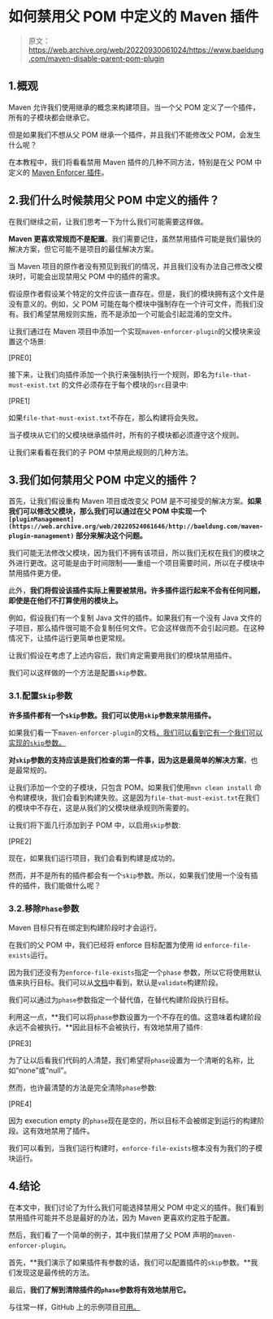 # 如何禁用父 POM 中定义的 Maven 插件

> 原文：<https://web.archive.org/web/20220930061024/https://www.baeldung.com/maven-disable-parent-pom-plugin>

## 1.概观

Maven 允许我们使用继承的概念来构建项目。当一个父 POM 定义了一个插件，所有的子模块都会继承它。

但是如果我们不想从父 POM 继承一个插件，并且我们不能修改父 POM，会发生什么呢？

在本教程中，我们将看看禁用 Maven 插件的几种不同方法，特别是在父 POM 中定义的 [Maven Enforcer 插件](https://web.archive.org/web/20220524061646/https://maven.apache.org/enforcer/maven-enforcer-plugin/)。

## 2.我们什么时候禁用父 POM 中定义的插件？

在我们继续之前，让我们思考一下为什么我们可能需要这样做。

**Maven 更喜欢常规而不是配置**。我们需要记住，虽然禁用插件可能是我们最快的解决方案，但它可能不是项目的最佳解决方案。

当 Maven 项目的原作者没有预见到我们的情况，并且我们没有办法自己修改父模块时，可能会出现禁用父 POM 中的插件的需求。

假设原作者假设某个特定的文件应该一直存在。但是，我们的模块拥有这个文件是没有意义的。例如，父 POM 可能在每个模块中强制存在一个许可文件，而我们没有。我们希望禁用规则实施，而不是添加一个可能会引起混淆的空文件。

让我们通过在 Maven 项目中添加一个实现`maven-enforcer-plugin`的父模块来设置这个场景:

[PRE0]

接下来，让我们向插件添加一个执行来强制执行一个规则，即名为`file-that-must-exist.txt` 的文件必须存在于每个模块的`src`目录中:

[PRE1]

如果`file-that-must-exist.txt`不存在，那么构建将会失败。

当子模块从它们的父模块继承插件时，所有的子模块都必须遵守这个规则。

让我们来看看在我们的子 POM 中禁用此规则的几种方法。

## 3.我们如何禁用父 POM 中定义的插件？

首先，让我们假设重构 Maven 项目或改变父 POM 是不可接受的解决方案。**如果我们可以修改父模块，那么我们可以通过在父 POM 中实现一个`[pluginManagement](https://web.archive.org/web/20220524061646/http://baeldung.com/maven-plugin-management)` 部分来解决这个问题。**

我们可能无法修改父模块，因为我们不拥有该项目，所以我们无权在我们的模块之外进行更改。这可能是由于时间限制——重组一个项目需要时间，所以在子模块中禁用插件更方便。

此外，**我们将假设该插件实际上需要被禁用。许多插件运行起来不会有任何问题，即使是在他们不打算使用的模块上。**

例如，假设我们有一个复制 Java 文件的插件。如果我们有一个没有 Java 文件的子项目，那么插件很可能不会复制任何文件。它会这样做而不会引起问题。在这种情况下，让插件运行更简单也更常规。

让我们假设在考虑了上述内容后，我们肯定需要用我们的模块禁用插件。

我们可以这样做的一个方法是配置`skip`参数。

### 3.1.配置`Skip`参数

**许多插件都有一个`skip`参数。我们可以使用`skip`参数来禁用插件。**

如果我们看一下`maven-enforcer-plugin`的文档[，我们可以看到它有一个我们可以实现的`skip`参数。](https://web.archive.org/web/20220524061646/https://maven.apache.org/enforcer/maven-enforcer-plugin/enforce-mojo.html#skip)

**对`skip`参数的支持应该是我们检查的第一件事，因为这是最简单的解决方案**，也是最常规的。

让我们添加一个空的子模块，只包含 POM。如果我们使用`mvn clean install` 命令构建模块，我们会看到构建失败。这是因为`file-that-must-exist.txt`在我们的模块中不存在，这是从我们的父模块继承规则所需要的。

让我们将下面几行添加到子 POM 中，以启用`skip`参数:

[PRE2]

现在，如果我们运行项目，我们会看到构建是成功的。

然而，并不是所有的插件都会有一个`skip`参数。所以，如果我们使用一个没有插件的插件，我们能做什么呢？

### 3.2.移除`Phase`参数

Maven 目标只有在绑定到构建阶段时才会运行。

在我们的父 POM 中，我们已经将 enforce 目标配置为使用 id `enforce-file-exists`运行。

因为我们还没有为`enforce-file-exists`指定一个`phase` 参数，所以它将使用默认值来执行目标。我们可以从[文档](https://web.archive.org/web/20220524061646/https://maven.apache.org/enforcer/maven-enforcer-plugin/enforce-mojo.html)中看到，默认是`validate`构建阶段。

我们可以通过为`phase`参数指定一个替代值，在替代构建阶段执行目标。

利用这一点，**我们可以将`phase`参数设置为一个不存在的值。这意味着构建阶段永远不会被执行。**因此目标不会被执行，有效地禁用了插件:

[PRE3]

为了让以后看我们代码的人清楚，我们希望将`phase`设置为一个清晰的名称，比如“none”或“null”。

然而，也许最清楚的方法是完全清除`phase`参数:

[PRE4]

因为 execution empty 的`phase`现在是空的，所以目标不会被绑定到运行的构建阶段。这有效地禁用了插件。

我们可以看到，当我们运行构建时，`enforce-file-exists`根本没有为我们的子模块运行。

## 4.结论

在本文中，我们讨论了为什么我们可能选择禁用父 POM 中定义的插件。我们看到禁用插件可能并不总是最好的办法，因为 Maven 更喜欢约定胜于配置。

然后，我们看了一个简单的例子，其中我们禁用了父 POM 声明的`maven-enforcer-plugin`。

首先，**我们演示了如果插件有参数的话，我们可以配置插件的`skip`参数。**我们发现这是最传统的方法。

最后，**我们了解到清除插件的`phase`参数将有效地禁用它。**

与往常一样，GitHub 上的示例项目[可用。](https://web.archive.org/web/20220524061646/https://github.com/eugenp/tutorials/tree/master/maven-modules/maven-parent-pom-resolution)